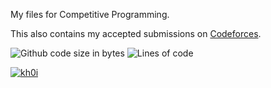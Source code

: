 My files for Competitive Programming.

This also contains my accepted submissions on [Codeforces](https://codeforces.com).

![Github code size in bytes](https://img.shields.io/github/languages/code-size/lekhoi2407/cp-files)
![Lines of code](https://img.shields.io/tokei/lines/github/lekhoi2407/cp-files)

[![kh0i](https://img.shields.io/endpoint?url=https%3A%2F%2Fatcoder-badges.now.sh%2Fapi%2Fcodeforces%2Fjson%2Fkh0i)](https://codeforces.com/profile/kh0i)
